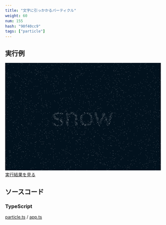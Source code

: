 ```yaml
---
title: "文字に引っかかるパーティクル"
weight: 60
num: 155
hash: "90f40cc9"
tags: ["particle"]
---
```


## 実行例

![](./static/images/90f40cc9/0.png)
[実行結果を見る](./static/play/90f40cc9/index.html)

## ソースコード

### TypeScript

[particle.ts](./static/code/90f40cc9/particle.ts) / [app.ts](./static/code/90f40cc9/app.ts)
